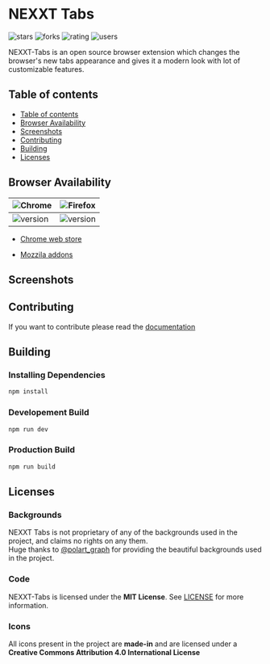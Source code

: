
# NEXXT Tabs
![stars](https://img.shields.io/github/stars/NoCymer/nexxt-tabs?labelColor=1a1b26&color=E0979F&style=for-the-badge)
![forks](https://img.shields.io/github/forks/NoCymer/nexxt-tabs?labelColor=1a1b26&color=E0979F&style=for-the-badge)
![rating](https://img.shields.io/chrome-web-store/rating/dbocanalfbkfdbpjpnbjmipaidlogbmi?color=%23E0979F&style=for-the-badge&labelColor=1a1b26)
![users](https://img.shields.io/chrome-web-store/users/dbocanalfbkfdbpjpnbjmipaidlogbmi?color=%23E0979F&style=for-the-badge&labelColor=1a1b26)

NEXXT-Tabs is an open source browser extension which changes the browser's new tabs appearance and gives it a modern look with lot of customizable features.

## Table of contents

- [Table of contents](#table-of-contents)
- [Browser Availability](#browser-availability)
- [Screenshots](#screenshots)
- [Contributing](#contributing)
- [Building](#building)
- [Licenses](#licenses)

## Browser Availability

![Chrome](https://raw.githubusercontent.com/alrra/browser-logos/main/src/chrome/chrome_48x48.png) | ![Firefox](https://raw.githubusercontent.com/alrra/browser-logos/main/src/firefox/firefox_48x48.png) |
--- | --- |
![version](https://img.shields.io/chrome-web-store/v/dbocanalfbkfdbpjpnbjmipaidlogbmi?style=for-the-badge&labelColor=1a1b26&color=E0979F) | ![version](https://img.shields.io/amo/v/nexxt-tabs?style=for-the-badge&labelColor=1a1b26&color=E0979F) | 

- [Chrome web store](https://chrome.google.com/webstore/detail/nexxt-tabs/dbocanalfbkfdbpjpnbjmipaidlogbmi)

- [Mozzila addons](https://addons.mozilla.org/en-US/firefox/addon/nexxt-tabs/)

## Screenshots

## Contributing
If you want to contribute please read the [documentation](https://github.com/NoCymer/NEXXT-Tabs/wiki)

## Building

### Installing Dependencies

```bash 
npm install
```

### Developement Build

```bash 
npm run dev
```

### Production Build

```bash 
npm run build
```

## Licenses

### Backgrounds
NEXXT Tabs is not proprietary of any of the backgrounds used in the project, and claims no rights on any them.<br>
Huge thanks to [@polart_graph](https://www.instagram.com/polart_graph) for providing the beautiful backgrounds used in the project.

### Code

NEXXT-Tabs is licensed under the **MIT License**. See [LICENSE](https://github.com/NoCymer/nexxt-tabs/blob/main/LICENSE) for more information.

### Icons
All icons present in the project are **made-in** and are licensed under a **Creative Commons Attribution 4.0 International License**




